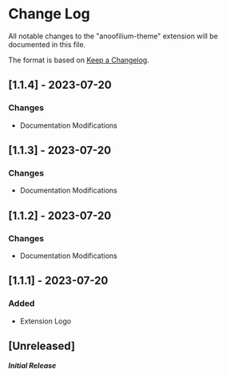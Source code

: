 # Change Log

All notable changes to the "anoofilium-theme" extension will be documented in this file.

The format is based on [Keep a Changelog](https://keepachangelog.com/en/1.0.0/).

## [1.1.4] - 2023-07-20

### Changes

- Documentation Modifications

## [1.1.3] - 2023-07-20

### Changes

- Documentation Modifications

## [1.1.2] - 2023-07-20

### Changes

- Documentation Modifications

## [1.1.1] - 2023-07-20

### Added

- Extension Logo

## [Unreleased]

**_Initial Release_**
